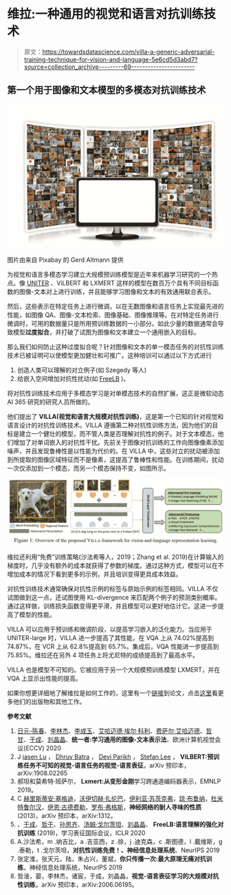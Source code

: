 # 维拉:一种通用的视觉和语言对抗训练技术

> 原文：<https://towardsdatascience.com/villa-a-generic-adversarial-training-technique-for-vision-and-language-5e6cd5d3abd7?source=collection_archive---------69----------------------->

## 第一个用于图像和文本模型的多模态对抗训练技术

![](img/a0cdd26531524f17d14210ffa09c974e.png)

图片由来自 Pixabay 的 Gerd Altmann 提供

为视觉和语言多模态学习建立大规模预训练模型是近年来机器学习研究的一个热点。像 [UNITER](/uniter-d979e2d838f0) 、ViLBERT 和 LXMERT 这样的模型在数百万个具有不同目标函数的图像-文本对上进行训练，并且能够学习图像和文本的有效通用联合表示。

然后，这些表示在特定任务上进行微调，以在无数图像和语言任务上实现最先进的性能，如图像 QA、图像-文本检索、图像基础、图像推理等。在对特定任务进行微调时，可用的数据量只是所用预训练数据的一小部分。如此少量的数据通常会导致模型**过度拟合**，并打破了试图为图像和文本建立一个通用嵌入的目标。

那么我们如何防止这种过度拟合呢？针对图像和文本的单一模态任务的对抗性训练技术已被证明可以使模型更加健壮和可推广。这种培训可以通过以下方式进行

1.  创造人类可以理解的对立例子(如 Szegedy 等人)
2.  给嵌入空间增加对抗性扰动(如 [FreeLB](/freelb-a-generic-adversarial-training-method-for-text-92ac25828495) )。

将对抗性训练技术应用于多模态学习是对单模态技术的自然扩展，这正是微软动态 AI 365 研究的研究人员所做的。

他们提出了 **VILLA(视觉和语言大规模对抗性训练)**，这是第一个已知的针对视觉和语言设计的对抗性训练技术。VILLA 遵循第二种对抗性训练方法，因为他们的目标是建立一个健壮的模型，而不管人类是否理解对抗性的例子。对于文本模态，他们增加了对单词嵌入的对抗性干扰。先前关于图像对抗训练的工作向图像像素添加噪声，并且发现鲁棒性是以性能为代价的。在 VILLA 中，这些对立的扰动被添加到所提取的图像区域特征而不是像素，这提高了鲁棒性和性能。在训练期间，扰动一次仅添加到一个模态，而另一个模态保持不变，如图所示。

![](img/6559fa6076467acee5b18617af57c4d2.png)

维拉还利用“免费”训练策略(沙法希等人，2019；Zhang et al. 2019)在计算输入的梯度时，几乎没有额外的成本就获得了参数的梯度。通过这种方式，模型可以在不增加成本的情况下看到更多的示例，并且培训变得更具成本效益。

对抗性训练技术通常确保对抗性示例的标签与原始示例的标签相同。VILLA 不仅试图做到这一点，还试图使用 KL-divergence 来匹配两个例子的预测类别概率。通过这样做，训练损失函数变得更平滑，并且模型可以更好地估计它。这进一步提高了模型的性能。

VILLA 可以应用于预训练和微调阶段，以提高学习嵌入的泛化能力。当应用于 UNITER-large 时，VILLA 进一步提高了其性能，在 VQA 上从 74.02%提高到 74.87%，在 VCR 上从 62.8%提高到 65.7%。集成后，VQA 性能进一步提高到 75.85%。维拉还在另外 4 项任务上将尤尼特的成绩提高到了最高水平。

VILLA 也是模型不可知的。它被应用于另一个大规模预训练模型 LXMERT，并在 VQA 上显示出性能的提高。

如果你想更详细地了解维拉是如何工作的，这里有一个[链接](https://arxiv.org/pdf/2006.06195.pdf)到论文，点击[这里](https://aka.ms/mmai)看更多他们的出版物和其他工作。

**参考文献**

1.  [日元-陈春](https://arxiv.org/search/cs?searchtype=author&query=Chen%2C+Y)、[李林杰](https://arxiv.org/search/cs?searchtype=author&query=Li%2C+L)、[李成玉](https://arxiv.org/search/cs?searchtype=author&query=Yu%2C+L)、[艾哈迈德·埃尔·科利](https://arxiv.org/search/cs?searchtype=author&query=Kholy%2C+A+E)、[费萨尔·艾哈迈德](https://arxiv.org/search/cs?searchtype=author&query=Ahmed%2C+F)、[哲甘](https://arxiv.org/search/cs?searchtype=author&query=Gan%2C+Z)、[于成](https://arxiv.org/search/cs?searchtype=author&query=Cheng%2C+Y)、[刘晶晶](https://arxiv.org/search/cs?searchtype=author&query=Liu%2C+J)、**统一者:学习通用的图像-文本表示法**、欧洲计算机视觉会议(ECCV) 2020
2.  J [iasen Lu](https://arxiv.org/search/cs?searchtype=author&query=Lu%2C+J) ， [Dhruv Batra](https://arxiv.org/search/cs?searchtype=author&query=Batra%2C+D) ， [Devi Parikh](https://arxiv.org/search/cs?searchtype=author&query=Parikh%2C+D) ， [Stefan Lee](https://arxiv.org/search/cs?searchtype=author&query=Lee%2C+S) ， **ViLBERT:预训练任务不可知的视觉-语言任务的视觉-语言表征**，arXiv 预印本，arXiv:1908.02265
3.  郝坦和莫希特·班萨尔， **Lxmert:从变形金刚**学习跨通道编码器表示，EMNLP 2019。
4.  C [赫里斯蒂安·塞格迪](https://arxiv.org/search/cs?searchtype=author&query=Szegedy%2C+C)，[沃伊切赫·扎伦巴](https://arxiv.org/search/cs?searchtype=author&query=Zaremba%2C+W)，[伊利亚·苏茨克弗](https://arxiv.org/search/cs?searchtype=author&query=Sutskever%2C+I)，[琼·布鲁纳](https://arxiv.org/search/cs?searchtype=author&query=Bruna%2C+J)，[杜米特鲁尔汉](https://arxiv.org/search/cs?searchtype=author&query=Erhan%2C+D)，[伊恩·古德费勒](https://arxiv.org/search/cs?searchtype=author&query=Goodfellow%2C+I)，[罗布·弗格斯](https://arxiv.org/search/cs?searchtype=author&query=Fergus%2C+R)，**神经网络的耐人寻味的性质** (2013)，arXiv 预印本，arXiv:1312。
5.  、[于成](https://arxiv.org/search/cs?searchtype=author&query=Cheng%2C+Y)、[哲干](https://arxiv.org/search/cs?searchtype=author&query=Gan%2C+Z)、[孙思齐](https://arxiv.org/search/cs?searchtype=author&query=Sun%2C+S)、[汤姆·戈尔茨坦](https://arxiv.org/search/cs?searchtype=author&query=Goldstein%2C+T)、[刘晶晶](https://arxiv.org/search/cs?searchtype=author&query=Liu%2C+J)、 **FreeLB:语言理解的强化对抗训练** (2019)，学习表征国际会议，ICLR 2020
6.  A.沙法希，m .纳吉比，a .吉亚西，z .徐，j .迪克森，c .斯图德，l .戴维斯，g .泰勒，t .戈尔茨坦，**对抗性训练免费！、神经信息处理系统**、NeurIPS 2019
7.  张定淮，张天元，陆，朱占兴，董斌，**你只传播一次:最大原理无痛对抗训练**，神经信息处理系统，NeurIPS 2019
8.  哲淦，晏，李林杰，诸宸，于成，刘晶晶，**视觉-语言表征学习的大规模对抗性训练**，arXiv 预印本，arXiv:2006.06195。